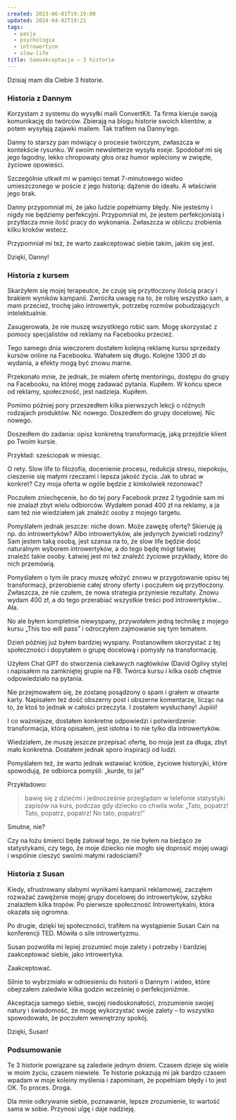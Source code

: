 ```yaml
---
created: 2023-06-01T19:19:00
updated: 2024-04-02T19:21
tags:
  - pasja
  - psychologia
  - introwertyzm
  - slow-life
title: Samoakceptacja – 3 historie
---
```

Dzisiaj mam dla Ciebie 3 historie.

### Historia z Dannym

Korzystam z systemu do wysyłki maili ConvertKit. Ta firma kieruje swoją komunikację do twórców. Zbierają na blogu historie swoich klientów, a potem wysyłają zajawki mailem. Tak trafiłem na Danny’ego.

Danny to starszy pan mówiący o procesie twórczym, zwłaszcza w kontekście rysunku. W swoim newsletterze wysyła eseje. Spodobał mi się jego łagodny, lekko chropowaty głos oraz humor wpleciony w zwięzłe, życiowe opowieści.

Szczególnie utkwił mi w pamięci temat 7-minutowego wideo umieszczonego w poście z jego historią: dążenie do ideału. A właściwie jego brak.

Danny przypomniał mi, że jako ludzie popełniamy błędy. Nie jesteśmy i nigdy nie będziemy perfekcyjni. Przypomniał mi, że jestem perfekcjonistą i przytłacza mnie ilość pracy do wykonania. Zwłaszcza w obliczu zrobienia kilku kroków wstecz.

Przypomniał mi też, że warto zaakceptować siebie takim, jakim się jest.

Dzięki, Danny!

### Historia z kursem

Skarżyłem się mojej terapeutce, że czuję się przytłoczony ilością pracy i brakiem wyników kampanii. Zwróciła uwagę na to, że robię wszystko sam, a mam przecież, trochę jako introwertyk, potrzebę rozmów pobudzających intelektualnie.

Zasugerowała, że nie muszę wszystkiego robić sam. Mogę skorzystać z pomocy specjalistów od reklamy na Facebooku przecież.

Tego samego dnia wieczorem dostałem kolejną reklamę kursu sprzedaży kursów online na Facebooku. Wahałem się długo. Kolejne 1300 zł do wydania, a efekty mogą być znowu marne.

Przekonało mnie, że jednak, że miałem ofertę mentoringu, dostępu do grupy na Facebooku, na której mogę zadawać pytania. Kupiłem. W końcu spece od reklamy, społeczność, jest nadzieja. Kupiłem.

Pomimo później pory przeszedłem kilka pierwszych lekcji o różnych rodzajach produktów. Nic nowego. Doszedłem do grupy docelowej. Nic nowego.

Doszedłem do zadania: opisz konkretną transformację, jaką przejdzie klient po Twoim kursie.

Przykład: sześciopak w miesiąc.

O rety. Slow life to filozofia, docenienie procesu, redukcja stresu, niepokoju, cieszenie się małymi rzeczami i lepsza jakość życia. Jak to ubrać w konkret? Czy moja oferta w ogóle będzie z kimkolwiek rezonować?

Poczułem zniechęcenie, bo do tej pory Facebook przez 2 tygodnie sam mi nie znalazł zbyt wielu odbiorców. Wydałem ponad 400 zł na reklamy, a ja sam też nie wiedziałem jak znaleźć osoby z mojego targetu.

Pomyślałem jednak jeszcze: niche down. Może zawężę ofertę? Skieruję ją np. do introwertyków? Albo introwertyków, ale jedynych żywicieli rodziny? Sam jestem taką osobą, jest szansa na to, że slow life będzie dość naturalnym wyborem introwertyków, a do tego będę mógł łatwiej znaleźć takie osoby. Łatwiej jest mi też znaleźć życiowe przykłady, które do nich przemówią.

Pomyślałem o tym ile pracy muszę włożyć znowu w przygotowanie opisu tej transformacji, przerobienie całej strony oferty i poczułem się przytłoczony. Zwłaszcza, że nie czułem, że nowa strategia przyniesie rezultaty. Znowu wydam 400 zł, a do tego przerabiać wszystkie treści pod introwertyków… Ała.

No ale byłem kompletnie niewyspany, przywołałem jedną technikę z mojego kursu „This too will pass” i odroczyłem zajmowanie się tym tematem.

Dzień później już byłem bardziej wyspany. Postanowiłem skorzystać z tej społeczności i dopytałem o grupę docelową i pomysły na transformację.

Użyłem Chat GPT do stworzenia ciekawych nagłówków (David Ogilvy style) i napisałem na zamkniętej grupie na FB. Twórca kursu i kilka osób chętnie odpowiedziało na pytania.

Nie przejmowałem się, że zostanę posądzony o spam i grałem w otwarte karty. Napisałem też dość obszerny post i obszerne komentarze, licząc na to, że ktoś to jednak w całości przeczyta. I zostałem wysłuchany! Jupiiii!

I co ważniejsze, dostałem konkretne odpowiedzi i potwierdzenie: transformacja, którą opisałem, jest istotna i to nie tylko dla introwertyków.

Wiedziałem, że muszę jeszcze przepisać ofertę, bo moja jest za długa, zbyt mało konkretna. Dostałem jednak sporo inspiracji od ludzi.

Pomyślałem też, że warto jednak wstawiać krótkie, życiowe historyjki, które spowodują, że odbiorca pomyśli: „kurde, to ja!”

Przykładowo:

> bawię się z dziećmi i jednocześnie przeglądam w telefonie statystyki zapisów na kurs, podczas gdy dziecko co chwila woła: „Tato, popatrz! Tato, popatrz, popatrz! No tato, popatrz!”

Smutne, nie?

Czy na łożu śmierci będę żałował tego, że nie byłem na bieżąco ze statystykami, czy tego, że moje dziecko nie mogło się doprosić mojej uwagi i wspólnie cieszyć swoimi małymi radościami?

### Historia z Susan

Kiedy, sfrustrowany słabymi wynikami kampanii reklamowej, zacząłem rozważać zawężenie mojej grupy docelowej do introwertyków, szybko znalazłem kilka tropów. Po pierwsze społeczność Introwertykalni, która okazała się ogromna.

Po drugie, dzięki tej społeczności, trafiłem na wystąpienie Susan Cain na konferencji TED. Mówiła o sile introwertyzmu.

Susan pozwoliła mi lepiej zrozumieć moje zalety i potrzeby i bardziej zaakceptować siebie, jako introwertyka.

Zaakceptować.

Silnie to wybrzmiało w odniesieniu do historii o Dannym i wideo, które obejrzałem zaledwie kilka godzin wcześniej o perfekcjoniźmie.

Akceptacja samego siebie, swojej niedoskonałości, zrozumienie swojej natury i świadomość, że mogę wykorzystać swoje zalety – to wszystko spowodowało, że poczułem wewnętrzny spokój.

Dzięki, Susan!

### Podsumowanie

Te 3 historie powiązane są zaledwie jednym dniem. Czasem dzieje się wiele w moim życiu, czasem niewiele. Te historie pokazują mi jak bardzo czasem wpadam w moje koleiny myślenia i zapominam, że popełniam błędy i to jest OK. To proces. Droga.

Dla mnie odkrywanie siebie, poznawanie, lepsze zrozumienie, to wartość sama w sobie. Przynosi ulgę i daje nadzieję.